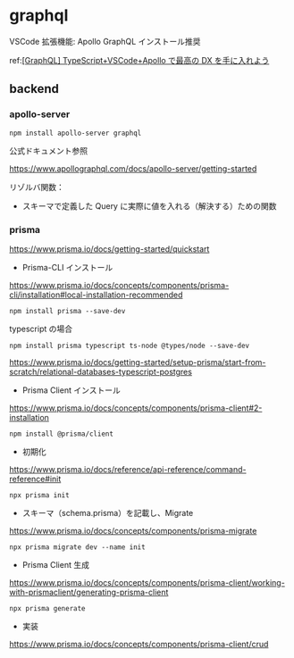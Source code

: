 # graphql

VSCode 拡張機能: Apollo GraphQL インストール推奨

ref:[[GraphQL] TypeScript+VSCode+Apollo で最高の DX を手に入れよう](https://dev.classmethod.jp/articles/apollo-good-dx/)

## backend

### apollo-server

```
npm install apollo-server graphql
```

公式ドキュメント参照

https://www.apollographql.com/docs/apollo-server/getting-started

リゾルバ関数：

- スキーマで定義した Query に実際に値を入れる（解決する）ための関数

### prisma

https://www.prisma.io/docs/getting-started/quickstart

- Prisma-CLI インストール

https://www.prisma.io/docs/concepts/components/prisma-cli/installation#local-installation-recommended

```
npm install prisma --save-dev
```

typescript の場合

```
npm install prisma typescript ts-node @types/node --save-dev
```

https://www.prisma.io/docs/getting-started/setup-prisma/start-from-scratch/relational-databases-typescript-postgres

- Prisma Client インストール

https://www.prisma.io/docs/concepts/components/prisma-client#2-installation

```
npm install @prisma/client
```

- 初期化

https://www.prisma.io/docs/reference/api-reference/command-reference#init

```
npx prisma init
```

- スキーマ（schema.prisma）を記載し、Migrate

https://www.prisma.io/docs/concepts/components/prisma-migrate

```
npx prisma migrate dev --name init
```

- Prisma Client 生成

https://www.prisma.io/docs/concepts/components/prisma-client/working-with-prismaclient/generating-prisma-client

```
npx prisma generate
```

- 実装

https://www.prisma.io/docs/concepts/components/prisma-client/crud

